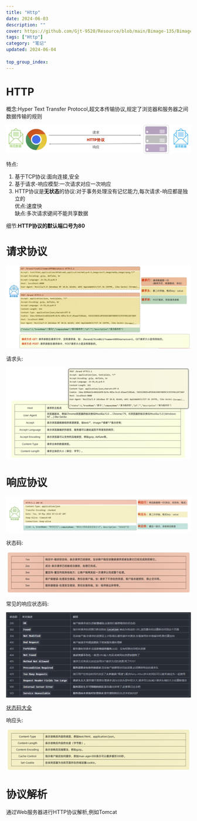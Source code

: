 ```yaml
---
title: "Http"
date: 2024-06-03
description: ""
cover: https://github.com/Gjt-9520/Resource/blob/main/Bimage-135/Bimage36.jpg?raw=true
tags: ["Http"]
category: "笔记"
updated: 2024-06-04
 
top_group_index: 
---
```


# HTTP

概念:Hyper Text Transfer Protocol,超文本传输协议,规定了浏览器和服务器之间数据传输的规则

![HTTP协议概念](../images/HTTP概念.png)

特点:
1. 基于TCP协议:面向连接,安全
2. 基于请求-响应模型:一次请求对应一次响应
3. HTTP协议是**无状态**的协议:对于事务处理没有记忆能力,每次请求-响应都是独立的                 
优点:速度快                   
缺点:多次请求键间不能共享数据                

细节:**HTTP协议的默认端口号为80**

# 请求协议

![HTTP请求数据格式](../images/HTTP请求数据格式.png)

请求头:

![HTTP请求头](../images/HTTP请求头.png)
  
# 响应协议

![HTTP响应数据格式](../images/HTTP响应数据格式.png)

状态码:

![HTTP响应状态码](../images/HTTP响应状态码.png)

常见的响应状态码:

![常见的响应状态码](../images/常见的响应状态码.png)

[状态码大全](https://cloud.tencent.com/developer/chapter/13553)

响应头:

![HTTP响应头](../images/HTTP响应头.png)

# 协议解析

通过Web服务器进行HTTP协议解析,例如Tomcat
